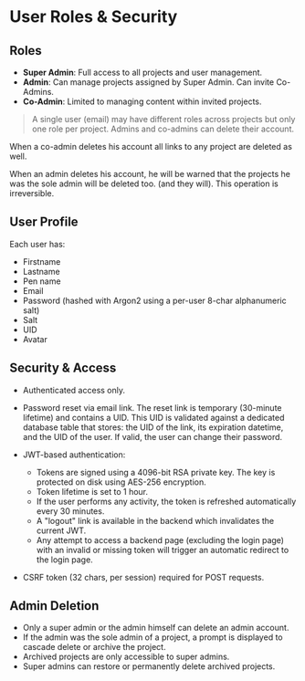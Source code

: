 # User Roles & Security

## Roles

* **Super Admin**: Full access to all projects and user management.
* **Admin**: Can manage projects assigned by Super Admin. Can invite Co-Admins.
* **Co-Admin**: Limited to managing content within invited projects.

> A single user (email) may have different roles across projects but only one role per project.
Admins and co-admins can delete their account.

When a co-admin deletes his account all links to any project are deleted as well.

When an admin deletes his account, he will be warned that the projects he was the sole admin will be deleted too. (and they will). This operation is irreversible.

## User Profile

Each user has:

* Firstname
* Lastname
* Pen name
* Email
* Password (hashed with Argon2 using a per-user 8-char alphanumeric salt)
* Salt
* UID
* Avatar

## Security & Access

* Authenticated access only.
* Password reset via email link. The reset link is temporary (30-minute lifetime) and contains a UID. This UID is validated against a dedicated database table that stores: the UID of the link, its expiration datetime, and the UID of the user. If valid, the user can change their password.
* JWT-based authentication:

  * Tokens are signed using a 4096-bit RSA private key. The key is protected on disk using AES-256 encryption.
  * Token lifetime is set to 1 hour.
  * If the user performs any activity, the token is refreshed automatically every 30 minutes.
  * A "logout" link is available in the backend which invalidates the current JWT.
  * Any attempt to access a backend page (excluding the login page) with an invalid or missing token will trigger an automatic redirect to the login page.
* CSRF token (32 chars, per session) required for POST requests.

## Admin Deletion

* Only a super admin or the admin himself can delete an admin account.
* If the admin was the sole admin of a project, a prompt is displayed to cascade delete or archive the project.
* Archived projects are only accessible to super admins.
* Super admins can restore or permanently delete archived projects.
